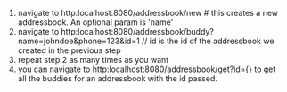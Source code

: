 1. navigate to http:localhost:8080/addressbook/new # this creates a new addressbook. An optional param is 'name'
2. navigate to http:localhost:8080/addressbook/buddy?name=johndoe&phone=123&id=1 // id is the id of the addressbook we created in the previous step
3. repeat step 2 as many times as you want
4. you can navigate to http:localhost:8080/addressbook/get?id={} to get all the buddies for an addressbook with the id passed.

